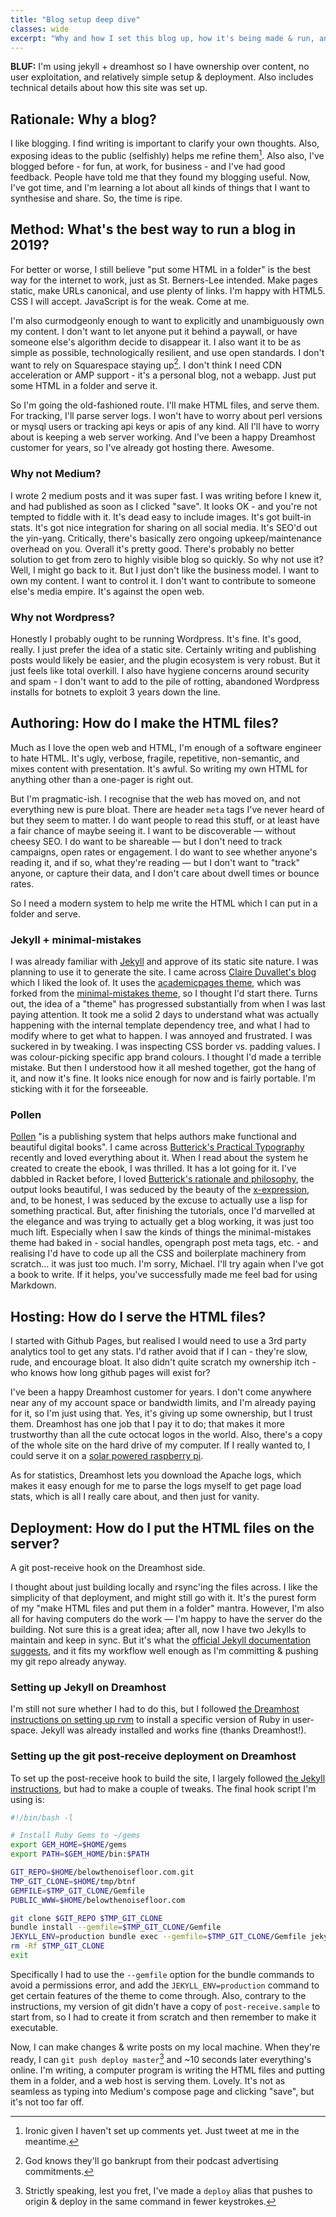 ```yaml
---
title: "Blog setup deep dive"
classes: wide
excerpt: "Why and how I set this blog up, how it's being made & run, and the beauty of hypertext. Also, some details on post-receive git hooks on Dreamhost."
---
```

**BLUF:** I'm using jekyll + dreamhost so I have ownership over content, no user exploitation, and relatively simple setup & deployment. Also includes technical details about how this site was set up.

## Rationale: Why a blog?
I like blogging. I find writing is important to clarify your own thoughts. Also, exposing ideas to the public (selfishly) helps me refine them[^1]. Also also, I've blogged before - for fun, at work, for business - and I've had good feedback. People have told me that they found my blogging useful. Now, I've got time, and I'm learning a lot about all kinds of things that I want to synthesise and share. So, the time is ripe.

[^1]: Ironic given I haven't set up comments yet. Just tweet at me in the meantime.

## Method: What's the best way to run a blog in 2019?
For better or worse, I still believe "put some HTML in a folder" is the best way for the internet to work, just as St. Berners-Lee intended. Make pages static, make URLs canonical, and use plenty of links. I'm happy with HTML5. CSS I will accept. JavaScript is for the weak. Come at me.

I'm also curmodgeonly enough to want to explicitly and unambiguously own my content. I don't want to let anyone put it behind a paywall, or have someone else's algorithm decide to disappear it. I also want it to be as simple as possible, technologically resilient, and use open standards. I don't want to rely on Squarespace staying up[^2]. I don't think I need CDN acceleration or AMP support - it's a personal blog, not a webapp. Just put some HTML in a folder and serve it.

[^2]: God knows they'll go bankrupt from their podcast advertising commitments.

So I'm going the old-fashioned route. I'll make HTML files, and serve them. For tracking, I'll parse server logs. I won't have to worry about perl versions or mysql users or tracking api keys or apis of any kind. All I'll have to worry about is keeping a web server working. And I've been a happy Dreamhost customer for years, so I've already got hosting there. Awesome. 

### Why not Medium?
I wrote 2 medium posts and it was super fast. I was writing before I knew it, and had published as soon as I clicked "save". It looks OK - and you're not tempted to fiddle with it. It's dead easy to include images. It's got built-in stats. It's got nice integration for sharing on all social media. It's SEO'd out the yin-yang. Critically, there's basically zero ongoing upkeep/maintenance overhead on you. Overall it's pretty good. There's probably no better solution to get from zero to highly visible blog so quickly. So why not use it? Well, I might go back to it. But I just don't like the business model. I want to own my content. I want to control it. I don't want to contribute to someone else's media empire. It's against the open web.

### Why not Wordpress?
Honestly I probably ought to be running Wordpress. It's fine. It's good, really. I just prefer the idea of a static site. Certainly writing and publishing posts would likely be easier, and the plugin ecosystem is very robust. But it just feels like total overkill. I also have hygiene concerns around security and spam - I don't want to add to the pile of rotting, abandoned Wordpress installs for botnets to exploit 3 years down the line.

## Authoring: How do I make the HTML files?
Much as I love the open web and HTML, I'm enough of a software engineer to hate HTML. It's ugly, verbose, fragile, repetitive, non-semantic, and mixes content with presentation. It's awful. So writing my own HTML for anything other than a one-pager is right out. 

But I'm pragmatic-ish. I recognise that the web has moved on, and not everything new is pure bloat. There are header `meta` tags I've never heard of but they seem to matter. I do want people to read this stuff, or at least have a fair chance of maybe seeing it. I want to be discoverable — without cheesy SEO. I do want to be shareable — but I don't need to track campaigns, open rates or engagement. I do want to see whether anyone's reading it, and if so, what they're reading — but I don't want to "track" anyone, or capture their data, and I don't care about dwell times or bounce rates.

So I need a modern system to help me write the HTML which I can put in a folder and serve.

### Jekyll + minimal-mistakes
I was already familiar with [Jekyll](https://jekyllrb.com/) and approve of its static site nature. I was planning to use it to generate the site. I came across [Claire Duvallet's blog](https://cduvallet.github.io) which I liked the look of. It uses the [academicpages theme](https://github.com/academicpages/academicpages.github.io), which was forked from the [minimal-mistakes theme](https://mmistakes.github.io/minimal-mistakes/), so I thought I'd start there. Turns out, the idea of a "theme" has progressed substantially from when I was last paying attention. It took me a solid 2 days to understand what was actually happening with the internal template dependency tree, and what I had to modify where to get what to happen. I was annoyed and frustrated. I was suckered in by tweaking. I was inspecting CSS border vs. padding values. I was colour-picking specific app brand colours. I thought I'd made a terrible mistake. But then I understood how it all meshed together, got the hang of it, and now it's fine. It looks nice enough for now and is fairly portable. I'm sticking with it for the forseeable.

### Pollen
[Pollen](https://docs.racket-lang.org/pollen/) "is a publishing system that helps authors make functional and beautiful digital books". I came across [Butterick's Practical Typography](https://practicaltypography.com) recently and loved everything about it. When I read about the system he created to create the ebook, I was thrilled. It has a lot going for it. I've dabbled in Racket before, I loved [Butterick's rationale and philosophy](https://docs.racket-lang.org/pollen/big-picture.html), the output looks beautiful, I was seduced by the beauty of the [x-expression](https://docs.racket-lang.org/pollen/second-tutorial.html#%28part._.X-expressions%29), and, to be honest, I was seduced by the excuse to actually use a lisp for something practical. But, after finishing the tutorials, once I'd marvelled at the elegance and was trying to actually get a blog working, it was just too much lift. Especially when I saw the kinds of things the minimal-mistakes theme had baked in - social handles, opengraph post meta tags, etc. - and realising I'd have to code up all the CSS and boilerplate machinery from scratch… it was just too much. I'm sorry, Michael. I'll try again when I've got a book to write. If it helps, you've successfully made me feel bad for using Markdown.

## Hosting: How do I serve the HTML files?

I started with Github Pages, but realised I would need to use a 3rd party analytics tool to get any stats. I'd rather avoid that if I can - they're slow, rude, and encourage bloat. It also didn't quite scratch my ownership itch - who knows how long github pages will exist for?

I've been a happy Dreamhost customer for years. I don't come anywhere near any of my account space or bandwidth limits, and I'm already paying for it, so I'm just using that.  Yes, it's giving up some ownership, but I trust them. Dreamhost has one job that I pay it to do; that makes it more trustworthy than all the cute octocat logos in the world. Also, there's a copy of the whole site on the hard drive of my computer. If I really wanted to, I could serve it on a [solar powered raspberry pi](https://solar.lowtechmagazine.com).  

As for statistics, Dreamhost lets you download the Apache logs, which makes it easy enough for me to parse the logs myself to get page load stats, which is all I really care about, and then just for vanity. 

## Deployment: How do I put the HTML files on the server?
A git post-receive hook on the Dreamhost side. 

I thought about just building locally and rsync'ing the files across. I like the simplicity of that deployment, and might still go with it. It's the purest form of my "make HTML files and put them in a folder" mantra. However, I'm also all for having computers do the work — I'm happy to have the server do the building. Not sure this is a great idea; after all, now I have two Jekylls to maintain and keep in sync. But it's what the [official Jekyll documentation suggests](https://jekyllrb.com/docs/deployment/automated/), and it fits my workflow well enough as I'm committing & pushing my git repo already anyway.

### Setting up Jekyll on Dreamhost
I'm still not sure whether I had to do this, but I followed [the Dreamhost instructions on setting up rvm](https://help.dreamhost.com/hc/en-us/articles/217185247-Ruby-Version-Manager-RVM-) to install a specific version of Ruby in user-space. Jekyll was already installed and works fine (thanks Dreamhost!).

### Setting up the git post-receive deployment on Dreamhost
To set up the post-receive hook to build the site, I largely followed [the Jekyll instructions](https://jekyllrb.com/docs/deployment/automated/#git-post-receive-hook), but had to make a couple of tweaks. The final hook script I'm using is:

```bash
#!/bin/bash -l

# Install Ruby Gems to ~/gems
export GEM_HOME=$HOME/gems
export PATH=$GEM_HOME/bin:$PATH

GIT_REPO=$HOME/belowthenoisefloor.com.git
TMP_GIT_CLONE=$HOME/tmp/btnf
GEMFILE=$TMP_GIT_CLONE/Gemfile
PUBLIC_WWW=$HOME/belowthenoisefloor.com

git clone $GIT_REPO $TMP_GIT_CLONE
bundle install --gemfile=$TMP_GIT_CLONE/Gemfile
JEKYLL_ENV=production bundle exec --gemfile=$TMP_GIT_CLONE/Gemfile jekyll build -s $TMP_GIT_CLONE -d $PUBLIC_WWW
rm -Rf $TMP_GIT_CLONE
exit
```

Specifically I had to use the `--gemfile` option for the bundle commands to avoid a permissions error, and add the `JEKYLL_ENV=production` command to get certain features of the theme to come through. Also, contrary to the instructions, my version of git didn't have a copy of `post-receive.sample` to start from, so I had to create it from scratch and then remember to make it executable.

Now, I can make changes & write posts on my local machine. When they're ready, I can `git push deploy master`[^4] and ~10 seconds later everything's online. I'm writing, a computer program is writing the HTML files and putting them in a folder, and a web host is serving them. Lovely. It's not as seamless as typing into Medium's compose page and clicking "save", but it's not too far off.

[^4]: Strictly speaking, lest you fret, I've made a `deploy` alias that pushes to origin & deploy in the same command in fewer keystrokes.